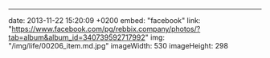 ---
date: 2013-11-22 15:20:09 +0200
embed: "facebook"
link: "https://www.facebook.com/pg/rebbix.company/photos/?tab=album&album_id=340739592717992"
img: "/img/life/00206_item.md.jpg"
imageWidth: 530
imageHeight: 298
